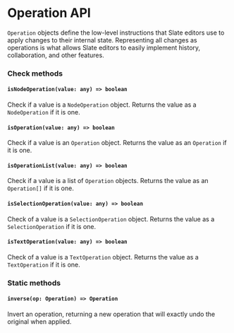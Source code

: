 # Operation API

`Operation` objects define the low-level instructions that Slate editors use to apply changes to their internal state. Representing all changes as operations is what allows Slate editors to easily implement history, collaboration, and other features.

### Check methods

#### `isNodeOperation(value: any) => boolean`

Check if a value is a `NodeOperation` object. Returns the value as a `NodeOperation` if it is one.

#### `isOperation(value: any) => boolean`

Check if a value is an `Operation` object. Returns the value as an `Operation` if it is one.

#### `isOperationList(value: any) => boolean`

Check if a value is a list of `Operation` objects. Returns the value as an `Operation[]` if it is one.

#### `isSelectionOperation(value: any) => boolean`

Check of a value is a `SelectionOperation` object. Returns the value as a `SelectionOperation` if it is one.

#### `isTextOperation(value: any) => boolean`

Check of a value is a `TextOperation` object. Returns the value as a `TextOperation` if it is one.

### Static methods

#### `inverse(op: Operation) => Operation`

Invert an operation, returning a new operation that will exactly undo the original when applied.
